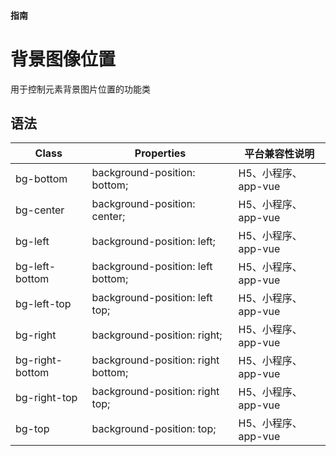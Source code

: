 #### <span class="text-lg text-gray-500 font-normal">指南</span>

<div class="w-screen"></div>

# 背景图像位置
<a-typography-text>
    用于控制元素背景图片位置的功能类
</a-typography-text>

<CssPrefix />

## 语法
| Class | Properties | 平台兼容性说明
| --- | --- | ---
| <a-link status="success">bg-bottom</a-link> | <a-link>background-position: bottom;</a-link> | H5、小程序、app-vue
| <a-link status="success">bg-center</a-link> | <a-link>background-position: center;</a-link> | H5、小程序、app-vue
| <a-link status="success">bg-left</a-link> | <a-link>background-position: left;</a-link> | H5、小程序、app-vue
| <a-link status="success">bg-left-bottom</a-link> | <a-link>background-position: left bottom;</a-link> | H5、小程序、app-vue
| <a-link status="success">bg-left-top</a-link> | <a-link>background-position: left top;</a-link> | H5、小程序、app-vue
| <a-link status="success">bg-right</a-link> | <a-link>background-position: right;</a-link> | H5、小程序、app-vue
| <a-link status="success">bg-right-bottom</a-link> | <a-link>background-position: right bottom;</a-link> | H5、小程序、app-vue
| <a-link status="success">bg-right-top</a-link> | <a-link>background-position: right top;</a-link> | H5、小程序、app-vue
| <a-link status="success">bg-top</a-link> | <a-link>background-position: top;</a-link> | H5、小程序、app-vue